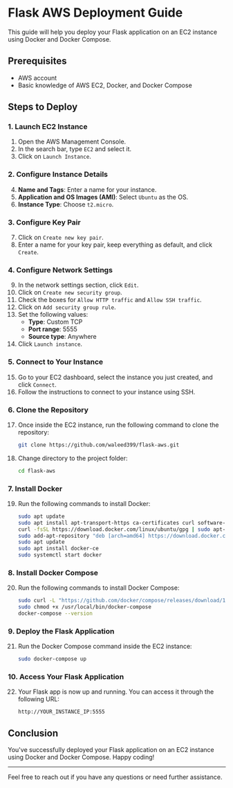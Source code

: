 # Flask AWS Deployment Guide

This guide will help you deploy your Flask application on an EC2 instance using Docker and Docker Compose.

## Prerequisites

- AWS account
- Basic knowledge of AWS EC2, Docker, and Docker Compose

## Steps to Deploy

### 1. Launch EC2 Instance

1. Open the AWS Management Console.
2. In the search bar, type `EC2` and select it.
3. Click on `Launch Instance`.

### 2. Configure Instance Details

4. **Name and Tags**: Enter a name for your instance.
5. **Application and OS Images (AMI)**: Select `Ubuntu` as the OS.
6. **Instance Type**: Choose `t2.micro`.

### 3. Configure Key Pair

7. Click on `Create new key pair`.
8. Enter a name for your key pair, keep everything as default, and click `Create`.

### 4. Configure Network Settings

9. In the network settings section, click `Edit`.
10. Click on `Create new security group`.
11. Check the boxes for `Allow HTTP traffic` and `Allow SSH traffic`.
12. Click on `Add security group rule`.
13. Set the following values:
    - **Type**: Custom TCP
    - **Port range**: 5555
    - **Source type**: Anywhere
14. Click `Launch instance`.

### 5. Connect to Your Instance

15. Go to your EC2 dashboard, select the instance you just created, and click `Connect`.
16. Follow the instructions to connect to your instance using SSH.

### 6. Clone the Repository

17. Once inside the EC2 instance, run the following command to clone the repository:
    ```bash
    git clone https://github.com/waleed399/flask-aws.git
    ```
18. Change directory to the project folder:
    ```bash
    cd flask-aws
    ```

### 7. Install Docker

19. Run the following commands to install Docker:
    ```bash
    sudo apt update
    sudo apt install apt-transport-https ca-certificates curl software-properties-common
    curl -fsSL https://download.docker.com/linux/ubuntu/gpg | sudo apt-key add -
    sudo add-apt-repository "deb [arch=amd64] https://download.docker.com/linux/ubuntu $(lsb_release -cs) stable"
    sudo apt update
    sudo apt install docker-ce
    sudo systemctl start docker
    ```

### 8. Install Docker Compose

20. Run the following commands to install Docker Compose:
    ```bash
    sudo curl -L "https://github.com/docker/compose/releases/download/1.29.2/docker-compose-$(uname -s)-$(uname -m)" -o /usr/local/bin/docker-compose
    sudo chmod +x /usr/local/bin/docker-compose
    docker-compose --version
    ```

### 9. Deploy the Flask Application

21. Run the Docker Compose command inside the EC2 instance:
    ```bash
    sudo docker-compose up
    ```

### 10. Access Your Flask Application

22. Your Flask app is now up and running. You can access it through the following URL:
    ```
    http://YOUR_INSTANCE_IP:5555
    ```

## Conclusion

You've successfully deployed your Flask application on an EC2 instance using Docker and Docker Compose. Happy coding!

---

Feel free to reach out if you have any questions or need further assistance.
